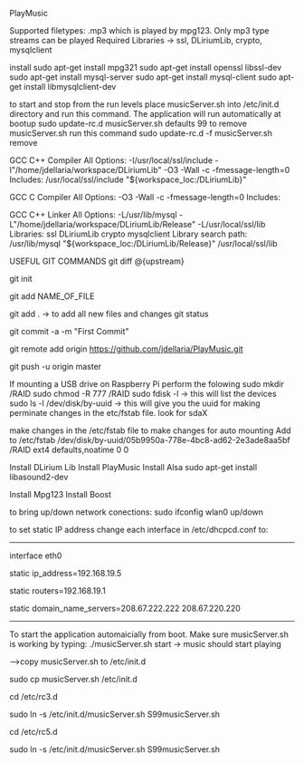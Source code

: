 PlayMusic

Supported filetypes:
.mp3 which is played by mpg123.  Only mp3 type streams can be played
Required Libraries -> ssl, DLiriumLib, crypto, mysqlclient

install
sudo apt-get install mpg321
sudo apt-get install openssl libssl-dev
sudo apt-get install mysql-server
sudo apt-get install mysql-client
sudo apt-get install libmysqlclient-dev


to start and stop from the run levels place musicServer.sh into /etc/init.d directory and run this command. The application will run automatically at bootup
sudo update-rc.d musicServer.sh defaults 99
to remove musicServer.sh run this command
sudo update-rc.d -f musicServer.sh remove


GCC C++ Compiler
All Options:
-I/usr/local/ssl/include -I"/home/jdellaria/workspace/DLiriumLib" -O3 -Wall -c -fmessage-length=0
Includes:
/usr/local/ssl/include
"${workspace_loc:/DLiriumLib}"

GCC C Compiler
All Options:
-O3 -Wall -c -fmessage-length=0
Includes:

GCC C++ Linker
All Options:
-L/usr/lib/mysql -L"/home/jdellaria/workspace/DLiriumLib/Release" -L/usr/local/ssl/lib
Libraries:
ssl
DLiriumLib
crypto
mysqlclient
Library search path:
/usr/lib/mysql
"${workspace_loc:/DLiriumLib/Release}"
/usr/local/ssl/lib


USEFUL GIT COMMANDS git diff @{upstream}

git init

git add NAME_OF_FILE


git add .     -> to add all new files and changes git status

git commit -a -m "First Commit"

git remote add origin https://github.com/jdellaria/PlayMusic.git

git push -u origin master


If mounting a USB drive on Raspberry Pi perform the folowing
sudo mkdir /RAID
sudo chmod -R 777 /RAID
sudo fdisk -l    -> this will list the devices
sudo ls -l /dev/disk/by-uuid  -> this will give you the uuid for making perminate changes in the etc/fstab file. look for sdaX

make changes in the /etc/fstab file to make changes for auto mounting
Add to /etc/fstab
/dev/disk/by-uuid/05b9950a-778e-4bc8-ad62-2e3ade8aa5bf  /RAID ext4  defaults,noatime  0 0


Install DLirium Lib
Install PlayMusic
Install Alsa 
  sudo apt-get install libasound2-dev

Install Mpg123
Install Boost


to bring up/down network conections:
sudo ifconfig wlan0 up/down

to set static IP address change each interface in /etc/dhcpcd.conf to:
   ***
interface eth0

static ip_address=192.168.19.5

static routers=192.168.19.1

static domain_name_servers=208.67.222.222 208.67.220.220
   ***

To start the application automaicially from boot.
Make sure musicServer.sh is working by typing: 
 ./musicServer.sh start -> music should start playing
 
 -->copy musicServer.sh to /etc/init.d
 
 sudo cp musicServer.sh /etc/init.d
 
 cd /etc/rc3.d
 
 sudo ln -s /etc/init.d/musicServer.sh S99musicServer.sh 
 
 cd /etc/rc5.d
 
 sudo ln -s /etc/init.d/musicServer.sh S99musicServer.sh 
